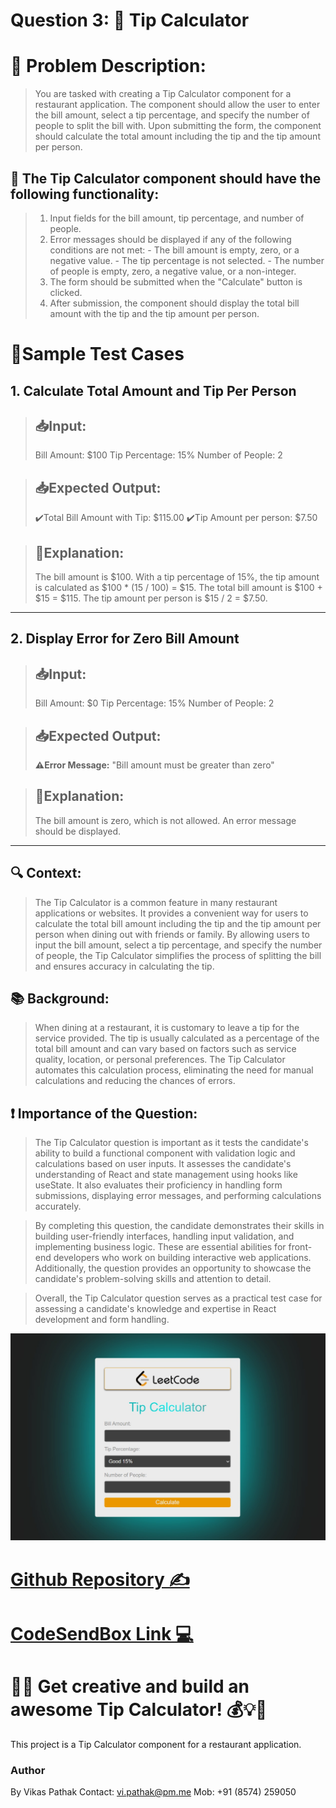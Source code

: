
# Question 3: 🧮 Tip Calculator

# 📝 Problem Description:

>You are tasked with creating a Tip Calculator component for a restaurant application. The component should allow the user to enter the bill amount, select a tip percentage, and specify the number of people to split the bill with. Upon submitting the form, the component should calculate the total amount including the tip and the tip amount per person.

## 🔧 The Tip Calculator component should have the following functionality:

>1. Input fields for the bill amount, tip percentage, and number of people.
>2. Error messages should be displayed if any of the following conditions are not met:
	- The bill amount is empty, zero, or a negative value.
	- The tip percentage is not selected.
	- The number of people is empty, zero, a negative value, or a non-integer.
>3. The form should be submitted when the "Calculate" button is clicked.
>4. After submission, the component should display the total bill amount with the tip and the tip amount per person.


# 🎯Sample Test Cases

## 1. Calculate Total Amount and Tip Per Person
>## 📥Input:
>Bill Amount: $100
>Tip Percentage: 15%
>Number of People: 2


>## 📥Expected Output:
>✔️Total Bill Amount with Tip: $115.00
>✔️Tip Amount per person: $7.50

>## 🧿Explanation:
>The bill amount is $100. With a tip percentage of 15%, the tip amount is calculated as $100 * (15 / 100) = $15. The total bill amount is $100 + $15 = $115. The tip amount per person is $15 / 2 = $7.50.
---
## 2. Display Error for Zero Bill Amount

>## 📥Input:
>Bill Amount: $0
>Tip Percentage: 15%
>Number of People: 2


>## 📥Expected Output:
> **⚠️Error Message:** "Bill amount must be greater than zero"

>## 🧿Explanation:
> The bill amount is zero, which is not allowed. An error message should be displayed.

---

## 🔍 Context:
> The Tip Calculator is a common feature in many restaurant applications or websites. It provides a convenient way for users to calculate the total bill amount including the tip and the tip amount per person when dining out with friends or family. By allowing users to input the bill amount, select a tip percentage, and specify the number of people, the Tip Calculator simplifies the process of splitting the bill and ensures accuracy in calculating the tip.

## 📚 Background:
> When dining at a restaurant, it is customary to leave a tip for the service provided. The tip is usually calculated as a percentage of the total bill amount and can vary based on factors such as service quality, location, or personal preferences. The Tip Calculator automates this calculation process, eliminating the need for manual calculations and reducing the chances of errors.

## ❗️ Importance of the Question:
> The Tip Calculator question is important as it tests the candidate's ability to build a functional component with validation logic and calculations based on user inputs. It assesses the candidate's understanding of React and state management using hooks like useState. It also evaluates their proficiency in handling form submissions, displaying error messages, and performing calculations accurately.

>By completing this question, the candidate demonstrates their skills in building user-friendly interfaces, handling input validation, and implementing business logic. These are essential abilities for front-end developers who work on building interactive web applications. Additionally, the question provides an opportunity to showcase the candidate's problem-solving skills and attention to detail.

>Overall, the Tip Calculator question serves as a practical test case for assessing a candidate's knowledge and expertise in React development and form handling.

![LeetcodeTipCalCulator.jpeg](./LeetcodeTipCalCulator.jpeg)

# [Github Repository ✍️](https://github.com/Vikas-Pathak-123/LeetCodeTipCalculator)

# [CodeSendBox Link 💻](https://codesandbox.io/s/leetcodetipcalculator-k6u3cl)


# 🚀🔥 Get creative and build an awesome Tip Calculator! 💰💡💯


This project is a Tip Calculator component for a restaurant application.

### Author
By  Vikas Pathak
Contact:  vi.pathak@pm.me
Mob: +91 (8574) 259050